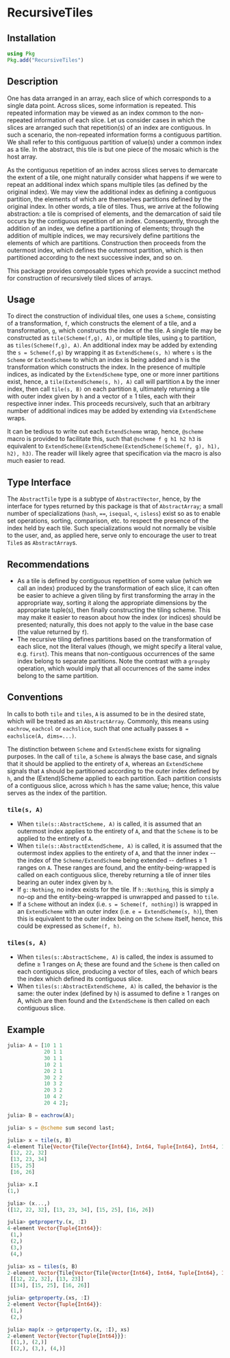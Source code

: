 # RecursiveTiles

## Installation

```julia
using Pkg
Pkg.add("RecursiveTiles")
```

## Description

One has data arranged in an array, each slice of which corresponds to
a single data point.  Across slices, some information is
repeated. This repeated information may be viewed as an index common
to the non-repeated information of each slice. Let us consider cases
in which the slices are arranged such that repetition(s) of an index
are contiguous. In such a scenario, the non-repeated information forms
a contiguous partition. We shall refer to this contiguous partition of
value(s) under a common index as a tile. In the abstract, this tile is
but one piece of the mosaic which is the host array.

As the contiguous repetition of an index across slices serves to
demarcate the extent of a tile, one might naturally consider what
happens if we were to repeat an additional index which spans multiple
tiles (as defined by the original index). We may view the additional
index as defining a contiguous partition, the elements of which are
themselves partitions defined by the original index. In other words, a
tile of tiles. Thus, we arrive at the following abstraction: a tile is
comprised of elements, and the demarcation of said tile occurs by the
contiguous repetition of an index. Consequently, through the addition
of an index, we define a partitioning of elements; through the
addition of multiple indices, we may recursively define partitions the
elements of which are partitions. Construction then proceeds from the
outermost index, which defines the outermost partition, which is then
partitioned according to the next successive index, and so on.

This package provides composable types which provide a succinct method
for construction of recursively tiled slices of arrays.

## Usage
To direct the construction of individual tiles, one uses a `Scheme`,
consisting of a transformation, `f`, which constructs the element of a
tile, and a transformation, `g`, which constructs the index of the
tile.  A single tile may be constructed as `tile(Scheme(f,g), A)`, or
multiple tiles, using `g` to partition, as `tiles(Scheme(f,g), A)`.
An additional index may be added by extending the `s = Scheme(f,g)` by
wrapping it as `ExtendScheme(s, h)` where `s` is the `Scheme` or
`ExtendScheme` to which an index is being added and `h` is the
transformation which constructs the index.  In the presence of
multiple indices, as indicated by the `ExtendScheme` type, one or more
inner partitions exist, hence, a `tile(ExtendScheme(s, h), A)` call
will partition `A` by the inner index, then call `tile(s, B)` on each
partition `B`, ultimately returning a tile with outer index given by
`h` and a vector of ≥ 1 tiles, each with their respective inner index.
This proceeds recursively, such that an arbitrary number of additional
indices may be added by extending via `ExtendScheme` wraps.

It can be tedious to write out each `ExtendScheme` wrap, hence,
`@scheme` macro is provided to facilitate this, such that `@scheme f g
h1 h2 h3` is equivalent to
`ExtendScheme(ExtendScheme(ExtendScheme(Scheme(f, g), h1), h2), h3)`.
The reader will likely agree that specification via the macro is also
much easier to read.

## Type Interface
The `AbstractTile` type is a subtype of `AbstractVector`, hence,
by the interface for types returned by this package is that of
`AbstractArray`; a small number of specializations
(`hash`, `==`, `isequal`, `<`, `isless`) exist so as to enable
set operations, sorting, comparison, etc. to respect the presence of
the index held by each tile. Such specializations would not normally
be visible to the user, and, as applied here, serve only to encourage
the user to treat `Tile`s as `AbstractArray`s.

## Recommendations
- As a tile is defined by contiguous repetition of some value (which
  we call an index) produced by the transformation of each slice,
  it can often be easier to achieve a given tiling
  by first transforming the array in the appropriate way, sorting it
  along the appropriate dimensions by the appropriate tuple(s), then
  finally constructing the tiling scheme. This may make it easier to
  reason about how the index (or indices) should be presented;
  naturally, this does not apply to the value in the base case (the
  value returned by `f`).
- The recursive tiling defines partitions based on the transformation
  of each slice, not the literal values (though, we might specify a
  literal value, e.g. `first`). This means that non-contiguous
  occurrences of the same index belong to separate partitions. Note
  the contrast with a `groupby` operation, which would imply that all
  occurrences of the same index belong to the same partition.

## Conventions
In calls to both `tile` and `tiles`, `A` is assumed to be in the
desired state, which will be treated as an `AbstractArray`. Commonly,
this means using `eachrow`, `eachcol` or `eachslice`, such that one
actually passes `B = eachslice(A, dims=...)`.

The distinction between `Scheme` and `ExtendScheme` exists for
signaling purposes. In the call of `tile`, a `Scheme` is always the
base case, and signals that it should be applied to the entirety of
`A`, whereas an `ExtendScheme` signals that `A` should be partitioned
according to the outer index defined by `h`, and the (Extend)Scheme
applied to each partition. Each partition consists of a contiguous
slice, across which `h` has the same value; hence, this value serves
as the index of the partition.
### `tile(s, A)`
- When `tile(s::AbstractScheme, A)` is called, it is assumed that an
  outermost index applies to the entirety of `A`, and that the `Scheme` is
  to be applied to the entirety of `A`.
- When `tile(s::AbstractExtendScheme, A)` is called, it is assumed
  that the outermost index applies to the entirety of `A`, and that
  the inner index -- the index of the `Scheme/ExtendScheme` being
  extended -- defines ≥ 1 ranges on `A`. These ranges are found, and
  the entity-being-wrapped is called on each contiguous slice, thereby
  returning a tile of inner tiles bearing an outer index given by `h`.
- If `g::Nothing`, no index exists for the tile. If `h::Nothing`, this
  is simply a no-op and the entity-being-wrapped is unwrapped and
  passed to `tile`.
- If a `Scheme` without an index (i.e. `s = Scheme(f, nothing)`) is
  wrapped in an `ExtendScheme` with an outer index (i.e. `e =
  ExtendScheme(s, h)`), then this is equivalent to the outer index
  being on the `Scheme` itself, hence, this could be expressed as
  `Scheme(f, h)`.
### `tiles(s, A)`
- When `tiles(s::AbstractScheme, A)` is called, the index is
  assumed to define ≥ 1 ranges on A; these are found and the `Scheme`
  is then called on each contiguous slice, producing a vector of
  tiles, each of which bears the index which defined its contiguous
  slice.
- When `tiles(s::AbstractExtendScheme, A)` is called, the behavior is
  the same: the outer index (defined by `h`) is assumed to define ≥ 1
  ranges on A, which are then found and the `ExtendScheme` is then
  called on each contiguous slice.

## Example
```julia
julia> A = [10 1 1
            20 1 1
            30 1 1
            10 2 1
            20 2 1
            30 2 2
            10 3 2
            20 3 2
            10 4 2
            20 4 2];

julia> B = eachrow(A);

julia> s = @scheme sum second last;

julia> x = tile(s, B)
4-element Tile{Vector{Tile{Vector{Int64}, Int64, Tuple{Int64}, Int64, 1}}, Tile{Vector{Int64}, Int64, Tuple{Int64}, Int64, 1}, Tuple{Int64}, Int64, 1}:
 [12, 22, 32]
 [13, 23, 34]
 [15, 25]
 [16, 26]

julia> x.I
(1,)

julia> (x...,)
([12, 22, 32], [13, 23, 34], [15, 25], [16, 26])

julia> getproperty.(x, :I)
4-element Vector{Tuple{Int64}}:
 (1,)
 (2,)
 (3,)
 (4,)

julia> xs = tiles(s, B)
2-element Vector{Tile{Vector{Tile{Vector{Int64}, Int64, Tuple{Int64}, Int64, 1}}, Tile{Vector{Int64}, Int64, Tuple{Int64}, Int64, 1}, Tuple{Int64}, Int64, 1}}:
 [[12, 22, 32], [13, 23]]
 [[34], [15, 25], [16, 26]]

julia> getproperty.(xs, :I)
2-element Vector{Tuple{Int64}}:
 (1,)
 (2,)

julia> map(x -> getproperty.(x, :I), xs)
2-element Vector{Vector{Tuple{Int64}}}:
 [(1,), (2,)]
 [(2,), (3,), (4,)]
```
